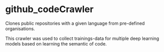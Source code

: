 # github_codeCrawler

Clones public repositories with a given language from pre-defined organisations.

This crawler was used to collect trainings-data for multiple deep learning models based on learning the semantic of code.

